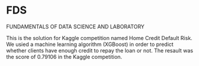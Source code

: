 # FDS
FUNDAMENTALS OF DATA SCIENCE AND LABORATORY 

This is the solution for Kaggle competition named Home Credit Default Risk.
We usied a machine learning algorithm (XGBoost) in order to predict whether clients have enough credit to repay the loan or not.
The resault was the score of 0.79106 in the Kaggle competition.

